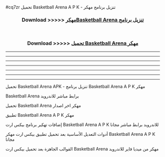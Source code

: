 #cq7zr تحميل Basketball Arena  A P K - تنزيل برنامج مهكر



<div align="center">
<h3>Download >>>>> <a href="https://runaway1.web.app/?sq=Basketball Arena ">مهكرBasketball Arena  تنزيل برنامج</a></h3><br>

<h3>Download >>>>> <a href="https://runaway1.web.app/?sq=Basketball Arena ">تحميل Basketball Arena  مهكر</a></h3>
</div>


----------------------------------------------------------

----------------------------------------------------------

----------------------------------------------------------

----------------------------------------------------------

----------------------------------------------------------

----------------------------------------------------------

----------------------------------------------------------

تحميل Basketball Arena  APK - تنزيل برنامج Basketball Arena  A P K مهكر

Basketball Arena  برابط مباشر للاندرويد

تحميل Basketball Arena  مهكر اخر اصدار

تطبيق Basketball Arena  A P K مهكر

إضافات تهكير برنامج بيكس ارت Basketball Arena  A P K للاندرويد برابط مباشر مجانا

أدوات التعديل الأساسية بعد تحميل تطبيق بيكس ارت مهكر Basketball Arena  A P K مجانا

القوالب الجاهزة بعد تحميل بيكس ارت Basketball Arena  مهكر من ميديا فاير للاندرويد


